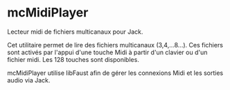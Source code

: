# mcMidiPlayer
Lecteur midi de fichiers multicanaux pour Jack.

Cet utilitaire permet de lire des fichiers multicanaux (3,4,...8...). Ces fichiers sont activés par l'appui d'une touche Midi à partir d'un clavier  ou d'un fichier midi. Les 128 touches sont disponibles.

mcMidiPlayer utilise libFaust afin de gérer les connexions Midi et les sorties audio via Jack.
